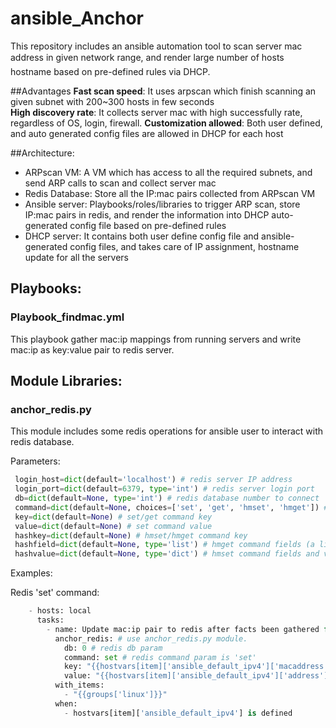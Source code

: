 # ansible_Anchor

This repository includes an ansible automation tool to scan server mac address in given network range, and render large number of hosts hostname based on pre-defined rules via DHCP.

##Advantages
**Fast scan speed**: It uses arpscan which finish scanning an given subnet with 200~300 hosts in few seconds  
**High discovery rate**: It collects server mac with high successfully rate, regardless of OS, login, firewall.
**Customization allowed**: Both user defined, and auto generated config files are allowed in DHCP for each host

##Architecture:
- ARPscan VM: 
    A VM which has access to all the required subnets, and send ARP calls to scan and collect server mac
- Redis Database:
    Store all the IP:mac pairs collected from ARPscan VM
- Ansible server:
    Playbooks/roles/libraries to trigger ARP scan, store IP:mac pairs in redis, and render the information into DHCP auto-generated config file based on pre-defined rules
- DHCP server:
    It contains both user define config file and ansible-generated config files, and takes care of IP assignment, hostname update for all the servers

## Playbooks:
### Playbook_findmac.yml
This playbook gather mac:ip mappings from running servers and write mac:ip as key:value pair to redis server.

## Module Libraries:
### anchor_redis.py
This module includes some redis operations for ansible user to interact with redis database.

Parameters:
```python
 login_host=dict(default='localhost') # redis server IP address
 login_port=dict(default=6379, type='int') # redis server login port
 db=dict(default=None, type='int') # redis database number to connect
 command=dict(default=None, choices=['set', 'get', 'hmset', 'hmget']) # redis command to use
 key=dict(default=None) # set/get command key
 value=dict(default=None) # set command value
 hashkey=dict(default=None) # hmset/hmget command key
 hashfield=dict(default=None, type='list') # hmget command fields (a list)
 hashvalue=dict(default=None, type='dict') # hmset command fields and values (a dictionary)
```

Examples:

Redis 'set' command:
```python
    - hosts: local
      tasks:
        - name: Update mac:ip pair to redis after facts been gathered for linux group of hosts.
          anchor_redis: # use anchor_redis.py module.
            db: 0 # redis db param
            command: set # redis command param is 'set'
            key: "{{hostvars[item]['ansible_default_ipv4']['macaddress']}}" # key param for set cmd
            value: "{{hostvars[item]['ansible_default_ipv4']['address']}}" # value param for set cmd
          with_items:
            - "{{groups['linux']}}"
          when:
            - hostvars[item]['ansible_default_ipv4'] is defined
```
       
        
